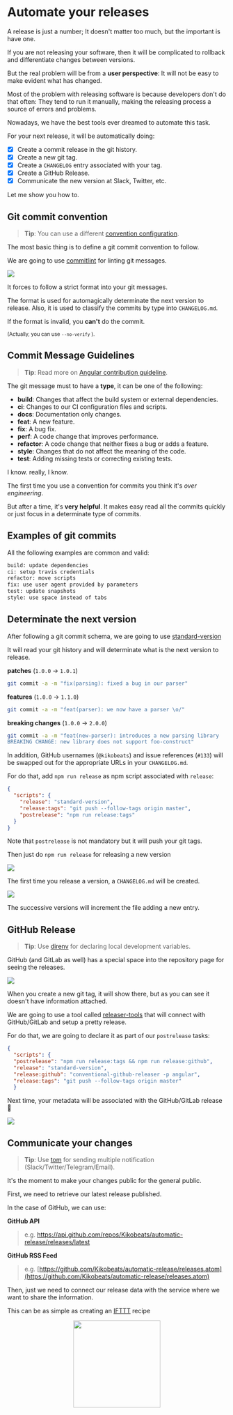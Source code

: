 # Automate your releases

A release is just a number; It doesn't matter too much, but the important is have one.

If you are not releasing your software, then it will be complicated to rollback and differentiate changes between versions. 

But the real problem will be from a **user perspective**: It will not be easy to make evident what has changed.

Most of the problem with releasing software is because developers don't do that often: They tend to run it manually, making the releasing process a source of errors and problems.

Nowadays, we have the best tools ever dreamed to automate this task.

For your next release, it will be automatically doing:

- [x] Create a commit release in the git history.
- [x] Create a new git tag.
- [x] Create a `CHANGELOG` entry associated with your tag.
- [x] Create a GitHub Release.
- [x] Communicate the new version at Slack, Twitter, etc.

Let me show you how to.

## Git commit convention

> **Tip**: You can use a different [convention configuration](https://github.com/marionebl/commitlint#shared-configuration).

The most basic thing is to define a git commit convention to follow.

We are going to use [commitlint](https://github.com/marionebl/commitlint) for linting git messages.

![](https://i.imgur.com/nZOE5Vu.png)

It forces to follow a strict format into your git messages.

The format is used for automagically determinate the next version to release. Also, it is used to classify the commits by type into `CHANGELOG.md`.

If the format is invalid, you **can't** do the commit. 

<small>(Actually, you can use `--no-verify` ).</small>

## Commit Message Guidelines

> **Tip**: Read more on [Angular contribution guideline](https://github.com/angular/angular/blob/22b96b9/CONTRIBUTING.md#type).

The git message must to have a **type**, it can be one of the following:

* **build**: Changes that affect the build system or external dependencies.
* **ci**: Changes to our CI configuration files and scripts.
* **docs**: Documentation only changes.
* **feat**: A new feature.
* **fix**: A bug fix.
* **perf**: A code change that improves performance.
* **refactor**: A code change that neither fixes a bug or adds a feature.
* **style**: Changes that do not affect the meaning of the code.
* **test**: Adding missing tests or correcting existing tests.

I know. really, I know.

The first time you use a convention for commits you think it's *over engineering*. 

But after a time, it's **very helpful**. It makes easy read all the commits quickly or just focus in a determinate type of commits.

## Examples of git commits

All the following examples are common and valid:

```bash
build: update dependencies
ci: setup travis credentials
refactor: move scripts
fix: use user agent provided by parameters
test: update snapshots
style: use space instead of tabs
```

## Determinate the next version

After following a git commit schema, we are going to use [standard-version](https://github.com/conventional-changelog/standard-version) 

It will read your git history and will determinate what is the next version to release.

**patches** (`1.0.0` → `1.0.1`)

```sh
git commit -a -m "fix(parsing): fixed a bug in our parser"
```

**features** (`1.0.0` → `1.1.0`)

```sh
git commit -a -m "feat(parser): we now have a parser \o/"
```

**breaking changes** (`1.0.0` → `2.0.0`)

```sh
git commit -a -m "feat(new-parser): introduces a new parsing library
BREAKING CHANGE: new library does not support foo-construct"
```

In addition, GitHub usernames (`@kikobeats`) and issue references (`#133`) will be swapped out for the
appropriate URLs in your `CHANGELOG.md`.

For do that, add `npm run release` as npm script associated with `release`:

```json
{
  "scripts": {
    "release": "standard-version",
    "release:tags": "git push --follow-tags origin master",
    "postrelease": "npm run release:tags"
  }
}
```

Note that `postrelease` is not mandatory but it will push your git tags.

Then just do `npm run release` for releasing a new version

![](https://i.imgur.com/AmOfMV9.png)

The first time you release a version, a `CHANGELOG.md` will be created.

![](https://i.imgur.com/B2CoFsG.png)

The successive versions will increment the file adding a new entry.

## GitHub Release

> **Tip**: Use [direnv](https://direnv.net/) for declaring local development variables. 

GitHub (and GitLab as well) has a special space into the repository page for seeing the releases.

![](https://i.imgur.com/butKsZ6.png)

When you create a new git tag, it will show there, but as you can see it doesn't have information attached.

We are going to use a tool called [releaser-tools](https://github.com/conventional-changelog/releaser-tools) that will connect with GitHub/GitLab and setup a pretty release.

For do that, we are going to declare it as part of our `postrelease` tasks:

```json
{
  "scripts": {
  "postrelease": "npm run release:tags && npm run release:github",
  "release": "standard-version",
  "release:github": "conventional-github-releaser -p angular",
  "release:tags": "git push --follow-tags origin master"
  }
```

Next time, your metadata will be associated with the GitHub/GitLab release 🎉

![](https://i.imgur.com/4Am8xIx.png)

## Communicate your changes

> **Tip**: Use [tom](http://tom.js.org/) for sending multiple notification (Slack/Twitter/Telegram/Email).

It's the moment to make your changes public for the general public.

First, we need to retrieve our latest release published. 

In the case of GitHub, we can use:

**GitHub API**

<blockquote>
<p>e.g. <a href="https://api.github.com/repos/Kikobeats/automatic-release/releases/latest">https://api.github.com/repos/Kikobeats/automatic-release/releases/latest</a></p>
</blockquote>

**GitHub RSS Feed**

> e.g. [https://github.com/Kikobeats/automatic-release/releases.atom](https://github.com/Kikobeats/automatic-release/releases.atom)

Then, just we need to connect our release data with the service where we want to share the information.

This can be as simple as creating an [IFTTT](https://ifttt.com) recipe

<div align="center">
<img src="https://i.imgur.com/ZgUB7w5.png" width='200px' />
</div>